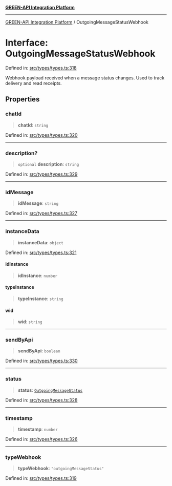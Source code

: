 [**GREEN-API Integration Platform**](../README.md)

***

[GREEN-API Integration Platform](../globals.md) / OutgoingMessageStatusWebhook

# Interface: OutgoingMessageStatusWebhook

Defined in: [src/types/types.ts:318](https://github.com/green-api/greenapi-integration/blob/62a96bf9bfbccb88022bc7b0859de19e8c48289f/src/types/types.ts#L318)

Webhook payload received when a message status changes.
Used to track delivery and read receipts.

## Properties

### chatId

> **chatId**: `string`

Defined in: [src/types/types.ts:320](https://github.com/green-api/greenapi-integration/blob/62a96bf9bfbccb88022bc7b0859de19e8c48289f/src/types/types.ts#L320)

***

### description?

> `optional` **description**: `string`

Defined in: [src/types/types.ts:329](https://github.com/green-api/greenapi-integration/blob/62a96bf9bfbccb88022bc7b0859de19e8c48289f/src/types/types.ts#L329)

***

### idMessage

> **idMessage**: `string`

Defined in: [src/types/types.ts:327](https://github.com/green-api/greenapi-integration/blob/62a96bf9bfbccb88022bc7b0859de19e8c48289f/src/types/types.ts#L327)

***

### instanceData

> **instanceData**: `object`

Defined in: [src/types/types.ts:321](https://github.com/green-api/greenapi-integration/blob/62a96bf9bfbccb88022bc7b0859de19e8c48289f/src/types/types.ts#L321)

#### idInstance

> **idInstance**: `number`

#### typeInstance

> **typeInstance**: `string`

#### wid

> **wid**: `string`

***

### sendByApi

> **sendByApi**: `boolean`

Defined in: [src/types/types.ts:330](https://github.com/green-api/greenapi-integration/blob/62a96bf9bfbccb88022bc7b0859de19e8c48289f/src/types/types.ts#L330)

***

### status

> **status**: [`OutgoingMessageStatus`](../type-aliases/OutgoingMessageStatus.md)

Defined in: [src/types/types.ts:328](https://github.com/green-api/greenapi-integration/blob/62a96bf9bfbccb88022bc7b0859de19e8c48289f/src/types/types.ts#L328)

***

### timestamp

> **timestamp**: `number`

Defined in: [src/types/types.ts:326](https://github.com/green-api/greenapi-integration/blob/62a96bf9bfbccb88022bc7b0859de19e8c48289f/src/types/types.ts#L326)

***

### typeWebhook

> **typeWebhook**: `"outgoingMessageStatus"`

Defined in: [src/types/types.ts:319](https://github.com/green-api/greenapi-integration/blob/62a96bf9bfbccb88022bc7b0859de19e8c48289f/src/types/types.ts#L319)
